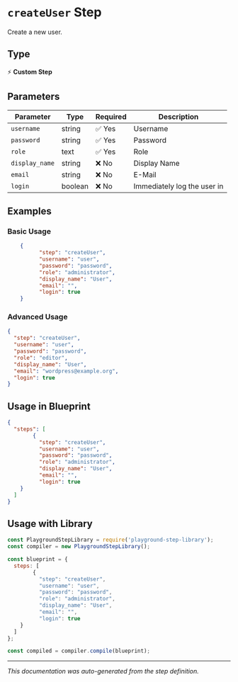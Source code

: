 # `createUser` Step

Create a new user.

## Type
⚡ **Custom Step**

## Parameters

| Parameter | Type | Required | Description |
|-----------|------|----------|-------------|
| `username` | string | ✅ Yes | Username |
| `password` | string | ✅ Yes | Password |
| `role` | text | ✅ Yes | Role |
| `display_name` | string | ❌ No | Display Name |
| `email` | string | ❌ No | E-Mail |
| `login` | boolean | ❌ No | Immediately log the user in |


## Examples

### Basic Usage
```json
    {
          "step": "createUser",
          "username": "user",
          "password": "password",
          "role": "administrator",
          "display_name": "User",
          "email": "",
          "login": true
    }
```

### Advanced Usage
```json
{
  "step": "createUser",
  "username": "user",
  "password": "password",
  "role": "editor",
  "display_name": "User",
  "email": "wordpress@example.org",
  "login": true
}
```

## Usage in Blueprint

```json
{
  "steps": [
        {
          "step": "createUser",
          "username": "user",
          "password": "password",
          "role": "administrator",
          "display_name": "User",
          "email": "",
          "login": true
    }
  ]
}
```

## Usage with Library

```javascript
const PlaygroundStepLibrary = require('playground-step-library');
const compiler = new PlaygroundStepLibrary();

const blueprint = {
  steps: [
        {
          "step": "createUser",
          "username": "user",
          "password": "password",
          "role": "administrator",
          "display_name": "User",
          "email": "",
          "login": true
    }
  ]
};

const compiled = compiler.compile(blueprint);
```

---

*This documentation was auto-generated from the step definition.*
